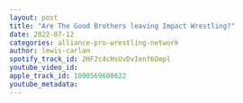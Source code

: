 ```yaml
---
layout: post
title: "Are The Good Brothers leaving Impact Wrestling?"
date: 2022-07-12
categories: alliance-pro-wrestling-network
author: lewis-carlan
spotify_track_id: 2HF2c4cHsUvDvIenf6Ompl
youtube_video_id: 
apple_track_id: 1000569608622
youtube_metadata: 
---
```

